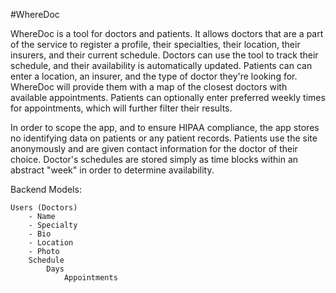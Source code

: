 #WhereDoc

WhereDoc is a tool for doctors and patients. It allows doctors that are a part of the service to register a profile, their specialties, their location, their insurers, and their current schedule. Doctors can use the tool to track their schedule, and their availability is automatically updated. Patients can can enter a location, an insurer, and the type of doctor they're looking for. WhereDoc will provide them with a map of the closest doctors with available appointments. Patients can optionally enter preferred weekly times for appointments, which will further filter their results.

In order to scope the app, and to ensure HIPAA compliance, the app stores no identifying data on patients or any patient records. Patients use the site anonymously and are given contact information for the doctor of their choice. Doctor's schedules are stored simply as time blocks within an abstract "week" in order to determine availability. 

Backend Models:

	Users (Doctors)
		- Name
		- Specialty
		- Bio
		- Location
		- Photo
		Schedule
			Days
				Appointments
